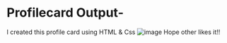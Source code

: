 # Profilecard Output- 
I created this profile card using HTML & Css 
![image](https://github.com/isseidevil/Profilecard/assets/149817970/ef0b538b-775c-47f7-9e6c-66a82bc3644e)
Hope other likes it!!
